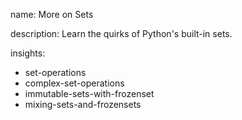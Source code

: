 name: More on Sets

description: Learn the quirks of Python's built-in sets.

insights:

- set-operations
- complex-set-operations
- immutable-sets-with-frozenset
- mixing-sets-and-frozensets
